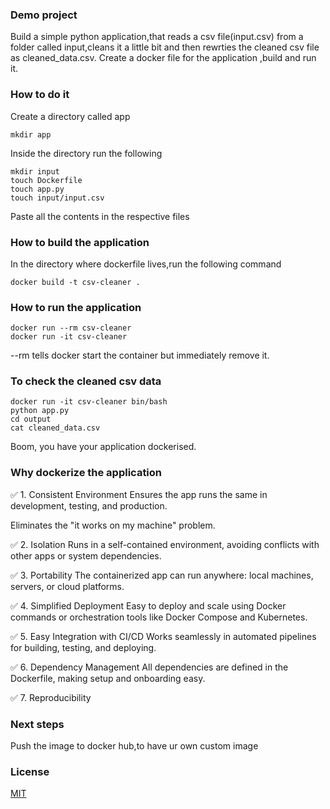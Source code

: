### Demo project
Build a simple python application,that reads a csv file(input.csv) from a folder called input,cleans it a little bit and then rewrties the cleaned csv file as cleaned_data.csv.
Create a docker file for the application ,build and run it.


### How to do it
Create a directory called app
```
mkdir app
```
Inside the directory run the following
```
mkdir input
touch Dockerfile
touch app.py
touch input/input.csv
```

Paste all the contents in the respective files


### How to build the application
In the directory where dockerfile lives,run the following command
```
docker build -t csv-cleaner .

```
### How to run the application
```
docker run --rm csv-cleaner
docker run -it csv-cleaner
```
--rm tells docker start the container but immediately remove it.

### To check the cleaned csv data
```
docker run -it csv-cleaner bin/bash
python app.py
cd output
cat cleaned_data.csv
```
Boom, you have your application dockerised.

### Why dockerize the application
✅ 1. Consistent Environment
Ensures the app runs the same in development, testing, and production.

Eliminates the "it works on my machine" problem.

✅ 2. Isolation
Runs in a self-contained environment, avoiding conflicts with other apps or system dependencies.

✅ 3. Portability
The containerized app can run anywhere: local machines, servers, or cloud platforms.

✅ 4. Simplified Deployment
Easy to deploy and scale using Docker commands or orchestration tools like Docker Compose and Kubernetes.

✅ 5. Easy Integration with CI/CD
Works seamlessly in automated pipelines for building, testing, and deploying.

✅ 6. Dependency Management
All dependencies are defined in the Dockerfile, making setup and onboarding easy.

✅ 7. Reproducibility

### Next steps
Push the image to docker hub,to have ur own custom image


### License

[MIT](https://choosealicense.com/licenses/mit/)